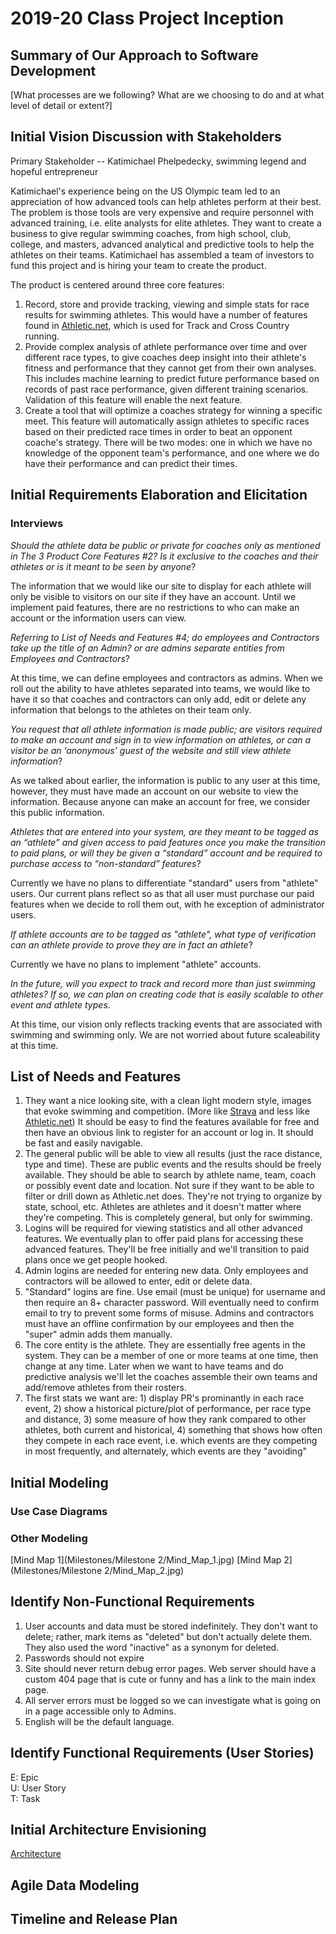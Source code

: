 2019-20 Class Project Inception
=====================================

## Summary of Our Approach to Software Development

[What processes are we following?  What are we choosing to do and at what level of detail or extent?]

## Initial Vision Discussion with Stakeholders

Primary Stakeholder -- Katimichael Phelpedecky, swimming legend and hopeful entrepreneur

Katimichael's experience being on the US Olympic team led to an appreciation of how advanced tools can help athletes perform at their best.  The problem is those tools are very expensive and require personnel with advanced training, i.e. elite analysts for elite athletes.  They want to create a business to give regular swimming coaches, from high school, club, college, and masters, advanced analytical and predictive tools to help the athletes on their teams.  Katimichael has assembled a team of investors to fund this project and is hiring your team to create the product.

The product is centered around three core features:

1. Record, store and provide tracking, viewing and simple stats for race results for swimming athletes.  This would have a number of features found in [Athletic.net](https://www.athletic.net/), which is used for Track and Cross Country running.
2. Provide complex analysis of athlete performance over time and over different race types, to give coaches deep insight into their athlete's fitness and performance that they cannot get from their own analyses.  This includes machine learning to predict future performance based on records of past race performance, given different training scenarios.  Validation of this feature will enable the next feature.
3. Create a tool that will optimize a coaches strategy for winning a specific meet.  This feature will automatically assign athletes to specific races based on their predicted race times in order to beat an opponent coache's strategy.  There will be two modes: one in which we have no knowledge of the opponent team's performance, and one where we do have their performance and can predict their times.

## Initial Requirements Elaboration and Elicitation

### Interviews

*Should the athlete data be public or private for coaches only as mentioned in The 3 Product Core Features #2? Is it exclusive to the coaches and their athletes or is it meant to be seen by anyone*?

The information that we would like our site to display for each athlete will only be visible to visitors on our site if they have an account. Until we implement paid features, there are no restrictions to who can make an account or the information users can view.

*Referring to List of Needs and Features #4; do employees and Contractors take up the title of an Admin? or are admins separate entities from Employees and Contractors*?

At this time, we can define employees and contractors as admins. When we roll out the ability to have athletes separated into teams, we would like to have it so that coaches and contractors can only add, edit or delete any information that belongs to the athletes on their team only.

*You request that all athlete information is made public; are visitors required to make an account and sign in to view information on athletes, or can a visitor be an ‘anonymous’ guest of the website and still view athlete information*?

As we talked about earlier, the information is public to any user at this time, however, they must have made an account on our website to view the information. Because anyone can make an account for free, we consider this public information.

*Athletes that are entered into your system, are they meant to be tagged as an “athlete” and given access to paid features once you make the transition to paid plans, or will they be given a “standard” account and be required to purchase access to “non-standard” features*?

Currently we have no plans to differentiate "standard" users from "athlete" users. Our current plans reflect so as that all user must purchase our paid features when we decide to roll them out, with he exception of administrator users.

*If athlete accounts are to be tagged as "athlete", what type of verification can an athlete provide to prove they are in fact an athlete*?

Currently we have no plans to implement "athlete" accounts.

*In the future, will you expect to track and record more than just swimming athletes? If so, we can plan on creating code that is easily scalable to other event and athlete types*.

At this time, our vision only reflects tracking events that are associated with swimming and swimming only. We are not worried about future scaleability at this time.

## List of Needs and Features

1. They want a nice looking site, with a clean light modern style, images that evoke swimming and competition.  (More like [Strava](https://www.strava.com/features) and less like [Athletic.net](https://www.athletic.net/TrackAndField/Division/Event.aspx?DivID=100004&Event=14))  It should be easy to find the features available for free and then have an obvious link to register for an account or log in.  It should be fast and easily navigable.  
2. The general public will be able to view all results (just the race distance, type and time).  These are public events and the results should be freely available.  They should be able to search by athlete name, team, coach or possibly event date and location.  Not sure if they want to be able to filter or drill down as Athletic.net does.  They're not trying to organize by state, school, etc. Athletes are athletes and it doesn't matter where they're competing.  This is completely general, but only for swimming.
3. Logins will be required for viewing statistics and all other advanced features.  We eventually plan to offer paid plans for accessing these advanced features.  They'll be free initially and we'll transition to paid plans once we get people hooked.
4. Admin logins are needed for entering new data.  Only employees and contractors will be allowed to enter, edit or delete data.
5. "Standard" logins are fine.  Use email (must be unique) for username and then require an 8+ character password.  Will eventually need to confirm email to try to prevent some forms of misuse.  Admins and contractors must have an offline confirmation by our employees and then the "super" admin adds them manually.
6. The core entity is the athlete.  They are essentially free agents in the system.  They can be a member of one or more teams at one time, then change at any time.  Later when we want to have teams and do predictive analysis we'll let the coaches assemble their own teams and add/remove athletes from their rosters.
7. The first stats we want are: 1) display PR's prominantly in each race event, 2) show a historical picture/plot of performance, per race type and distance, 3) some measure of how they rank compared to other athletes, both current and historical, 4) something that shows how often they compete in each race event, i.e. which events are they competing in most frequently, and alternately, which events are they "avoiding"

## Initial Modeling

### Use Case Diagrams

### Other Modeling

[Mind Map 1](Milestones/Milestone 2/Mind_Map_1.jpg)
[Mind Map 2](Milestones/Milestone 2/Mind_Map_2.jpg)

## Identify Non-Functional Requirements

1. User accounts and data must be stored indefinitely.  They don't want to delete; rather, mark items as "deleted" but don't actually delete them.  They also used the word "inactive" as a synonym for deleted.
2. Passwords should not expire
3. Site should never return debug error pages.  Web server should have a custom 404 page that is cute or funny and has a link to the main index page.
4. All server errors must be logged so we can investigate what is going on in a page accessible only to Admins.
5. English will be the default language.

## Identify Functional Requirements (User Stories)

E: Epic  
U: User Story  
T: Task  



## Initial Architecture Envisioning

[Architecture](Architecture_Drawing.jpg)

## Agile Data Modeling



## Timeline and Release Plan